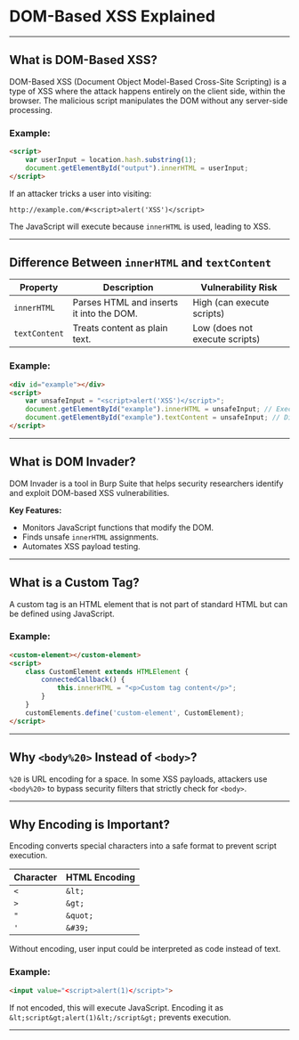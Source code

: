 # DOM-Based XSS Explained

---

## What is DOM-Based XSS?

DOM-Based XSS (Document Object Model-Based Cross-Site Scripting) is a type of XSS where the attack happens entirely on the client side, within the browser. The malicious script manipulates the DOM without any server-side processing.

### Example:
```html
<script>
    var userInput = location.hash.substring(1);
    document.getElementById("output").innerHTML = userInput;
</script>
```
If an attacker tricks a user into visiting:
```
http://example.com/#<script>alert('XSS')</script>
```
The JavaScript will execute because `innerHTML` is used, leading to XSS.

---

## Difference Between `innerHTML` and `textContent`

| Property      | Description | Vulnerability Risk |
|--------------|-------------|--------------------|
| `innerHTML`  | Parses HTML and inserts it into the DOM. | High (can execute scripts) |
| `textContent` | Treats content as plain text. | Low (does not execute scripts) |

### Example:
```html
<div id="example"></div>
<script>
    var unsafeInput = "<script>alert('XSS')</script>";
    document.getElementById("example").innerHTML = unsafeInput; // Executes script
    document.getElementById("example").textContent = unsafeInput; // Displays as text
</script>
```

---

## What is DOM Invader?

DOM Invader is a tool in Burp Suite that helps security researchers identify and exploit DOM-based XSS vulnerabilities.

**Key Features:**
- Monitors JavaScript functions that modify the DOM.
- Finds unsafe `innerHTML` assignments.
- Automates XSS payload testing.

---

## What is a Custom Tag?

A custom tag is an HTML element that is not part of standard HTML but can be defined using JavaScript.

### Example:
```html
<custom-element></custom-element>
<script>
    class CustomElement extends HTMLElement {
        connectedCallback() {
            this.innerHTML = "<p>Custom tag content</p>";
        }
    }
    customElements.define('custom-element', CustomElement);
</script>
```

---

## Why `<body%20>` Instead of `<body>`?

`%20` is URL encoding for a space. In some XSS payloads, attackers use `<body%20>` to bypass security filters that strictly check for `<body>`.

---

## Why Encoding is Important?

Encoding converts special characters into a safe format to prevent script execution.

| Character | HTML Encoding |
|-----------|--------------|
| `<`       | `&lt;`       |
| `>`       | `&gt;`       |
| `"`       | `&quot;`     |
| `'`       | `&#39;`      |

Without encoding, user input could be interpreted as code instead of text.

### Example:
```html
<input value="<script>alert(1)</script>">
```
If not encoded, this will execute JavaScript. Encoding it as `&lt;script&gt;alert(1)&lt;/script&gt;` prevents execution.

---
